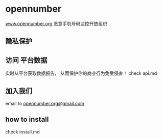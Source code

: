 # opennumber

www.opennumber.org  恶意手机号码监控开放组织

## 隐私保护


## 访问 平台数据
实时从平台获取数据报告， 从而保护你的商业行为免受侵害！
check api.md


## 加入我们
email to opennumber.org@gmail.com


## how to install
check install.md



